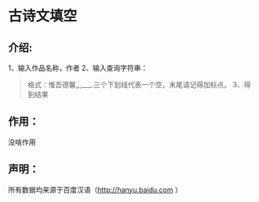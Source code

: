# 古诗文填空

介绍:
---
1、输入作品名称，作者
2、输入查询字符串：
> 格式：惟吾德馨,___,___,___.三个下划线代表一个空，末尾请记得加标点。
3、得到结果


作用：
---
没啥作用


声明：
---
所有数据均来源于百度汉语（http://hanyu.baidu.com ）